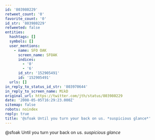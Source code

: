 ```yaml
---
id: '803980229'
retweet_count: '0'
favorite_count: '0'
id_str: '803980229'
retweeted: false
entities:
  hashtags: []
  symbols: []
  user_mentions:
    - name: SFO OAK
      screen_name: SFOAK
      indices:
        - '0'
        - '6'
      id_str: '152905491'
      id: '152905491'
  urls: []
in_reply_to_status_id_str: '803970644'
in_reply_to_screen_name: MikD
original_url: https://twitter.com/jth/status/803980229
date: '2008-05-05T16:29:23.000Z'
sitemap: false
robots: noindex
reply: true
title: '@sfoak Until you turn your back on us. *suspicious glance*'
---
```


@sfoak Until you turn your back on us. *suspicious glance*
